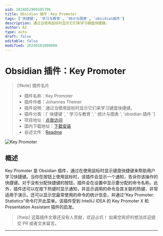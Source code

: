 ```yaml
---
uid: 2024052909105796
title: Obsidian 插件：Key Promoter
tags: ['快捷键', '学习与教育', '统计与图表', 'obsidian插件']
description: 通过当使用鼠标时显示它们来学习键盘快捷键。
author: AI
type: auto
draft: false
editable: false
modified: 20240101000000
---
```


# Obsidian 插件：Key Promoter

> [!Note] 插件名片
> - 插件名称：Key Promoter
> - 插件作者：Johannes Theiner
> - 插件说明：通过当使用鼠标时显示它们来学习键盘快捷键。
> - 插件分类：[' 快捷键 ', ' 学习与教育 ', ' 统计与图表 ', 'obsidian 插件 ']
> - 项目地址：[点我访问](https://github.com/joethei/obsidian-key-promoter)
> - 国内下载地址：[下载安装](https://pkmer.cn/products/plugin/pluginMarket/?key-promoter)
> - 自述文件：[Readme](https://ghproxy.net/https://raw.githubusercontent.com/joethei/obsidian-key-promoter/master/README.md)

![Key Promoter](https://cdn.pkmer.cn/covers/key-promoter.gif!pkmer)

## 概述

Key Promoter 是 Obsidian 插件，通过在使用鼠标时显示键盘快捷键来帮助用户学习快捷键。当你在按钮上使用鼠标时，该插件会显示一个通知，告诉你该操作的快捷键。对于没有分配快捷键的按钮，插件会在设置中显示要分配的命令名称。此外，插件还可以在按下热键时显示通知，并显示调用的命令及其关联的热键，非常适用于演示。还可以显示您最常使用的命令的统计信息，并通过“Key Promoter: Statistics”命令打开此菜单。该插件受到 IntelliJ IDEA 的 Key Promoter X 和 Presentation Assistant 插件的启发。

> [!help]
> 这篇插件文章还没有人贡献，欢迎占坑！
> 如果您有好的想法欢迎提交 PR 或者文末留言。

---



